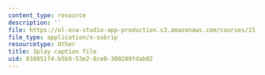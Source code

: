 ```yaml
---
content_type: resource
description: ''
file: https://ol-ocw-studio-app-production.s3.amazonaws.com/courses/15-401-finance-theory-i-fall-2008/838951f4b5b953e28ce0380288fdab02_z2oQe6B1Qa4.vtt
file_type: application/x-subrip
resourcetype: Other
title: 3play caption file
uid: 838951f4-b5b9-53e2-8ce0-380288fdab02
---
```

